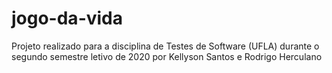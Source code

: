 # jogo-da-vida

Projeto realizado para a disciplina de Testes de Software (UFLA) durante o segundo semestre letivo de 2020 por Kellyson Santos e Rodrigo Herculano